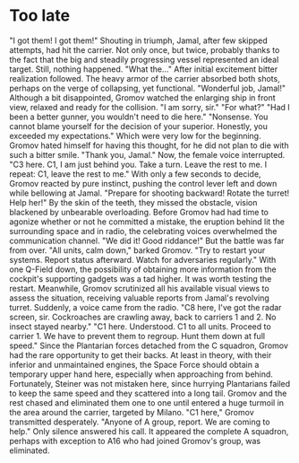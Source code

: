 # Too late

"I got them! I got them!"
Shouting in triumph, Jamal, after few skipped attempts, had hit the carrier. Not only once, but twice, probably thanks to the fact that the big and steadily progressing vessel represented an ideal target.
Still, nothing happened.
"What the..."
After initial excitement bitter realization followed. The heavy armor of the carrier absorbed both shots, perhaps on the verge of collapsing, yet functional.
"Wonderful job, Jamal!"
Although a bit disappointed, Gromov watched the enlarging ship in front view, relaxed and ready for the collision.
"I am sorry, sir."
"For what?"
"Had I been a better gunner, you wouldn't need to die here."
"Nonsense. You cannot blame yourself for the decision of your superior. Honestly, you exceeded my expectations."
Which were very low for the beginning. Gromov hated himself for having this thought, for he did not plan to die with such a bitter smile.
"Thank you, Jamal."
Now, the female voice interrupted.
"C3 here. C1, I am just behind you. Take a turn. Leave the rest to me. I repeat: C1, leave the rest to me."
With only a few seconds to decide, Gromov reacted by pure instinct, pushing the control lever left and down while bellowing at Jamal.
"Prepare for shooting backward! Rotate the turret! Help her!"
By the skin of the teeth, they missed the obstacle, vision blackened by unbearable overloading.
Before Gromov had had time to agonize whether or not he committed a mistake, the eruption behind lit the surrounding space and in radio, the celebrating voices overwhelmed the communication channel.
"We did it! Good riddance!"
But the battle was far from over.
"All units, calm down," barked Gromov. "Try to restart your systems. Report status afterward. Watch for adversaries regularly."
With one Q-Field down, the possibility of obtaining more information from the cockpit's supporting gadgets was a tad higher. It was worth testing the restart. Meanwhile, Gromov scrutinized all his available visual views to assess the situation, receiving valuable reports from Jamal's revolving turret.
Suddenly, a voice came from the radio.
"C8 here, I've got the radar screen, sir. Cockroaches are crawling away, back to carriers 1 and 2. No insect stayed nearby."
"C1 here. Understood. C1 to all units. Proceed to carrier 1. We have to prevent them to regroup. Hunt them down at full speed."
Since the Plantarian forces detached from the C squadron, Gromov had the rare opportunity to get their backs. At least in theory, with their inferior and unmaintained engines, the Space Force should obtain a temporary upper hand here, especially when approaching from behind.
Fortunately, Steiner was not mistaken here, since hurrying Plantarians failed to keep the same speed and they scattered into a long tail.
Gromov and the rest chased and eliminated them one to one until entered a huge turmoil in the area around the carrier, targeted by Milano.
"C1 here," Gromov transmitted desperately. "Anyone of A group, report. We are coming to help."
Only silence answered his call. It appeared the complete A squadron, perhaps with exception to A16 who had joined Gromov's group, was eliminated.
